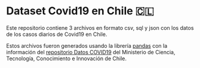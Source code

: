 <h1>Dataset Covid19 en Chile 🇨🇱</h1>

<p>Este repositorio contiene 3 archivos en formato csv, sql y json con los datos de los casos diarios de Covid19 en Chile.</p>
<p>Estos archivos fueron generados usando la librería <a href="https://pandas.pydata.org/">pandas</a> con la información del <a href="https://github.com/MinCiencia/Datos-COVID19">repositorio Datos COVID19</a> del Ministerio de Ciencia, Tecnología, Conocimiento e Innovación de Chile.</p>
